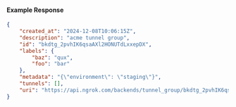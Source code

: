 <!-- Code generated for API Clients. DO NOT EDIT. -->

#### Example Response

```json
{
	"created_at": "2024-12-08T10:06:15Z",
	"description": "acme tunnel group",
	"id": "bkdtg_2pvhIK6qsaAXl2HONUTdLxxepDX",
	"labels": {
		"baz": "qux",
		"foo": "bar"
	},
	"metadata": "{\"environment\": \"staging\"}",
	"tunnels": [],
	"uri": "https://api.ngrok.com/backends/tunnel_group/bkdtg_2pvhIK6qsaAXl2HONUTdLxxepDX"
}
```
